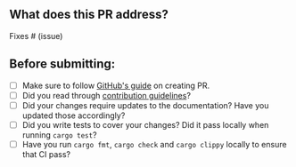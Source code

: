## What does this PR address?
<!-- Thanks for sending a pull request! -->

<!-- Remove if not applicable -->
Fixes # (issue)

## Before submitting:
<!--- Go over all the following points, and put an `x` in all the boxes that apply. -->
<!--- If you're unsure about any of these, don't hesitate to ask -->
<!--- If you plan to update documentation or tests in follow-up, please note -->

- [ ] Make sure to follow [GitHub's guide](https://docs.github.com/en/pull-requests/collaborating-with-pull-requests/proposing-changes-to-your-work-with-pull-requests/creating-a-pull-request) on creating PR.
- [ ] Did you read through [contribution guidelines](https://github.com/railwayapp/nixpacks/blob/main/CONTRIBUTING.md)?
- [ ] Did your changes require updates to the documentation? Have you updated those accordingly?
- [ ] Did you write tests to cover your changes? Did it pass locally when running `cargo test`?
- [ ] Have you run `cargo fmt`, `cargo check` and `cargo clippy` locally to ensure that CI pass?

